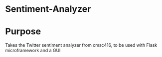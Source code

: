 # Sentiment-Analyzer

# Purpose

Takes the Twitter sentiment analyzer from cmsc416, to be used with Flask microframework and a GUI
